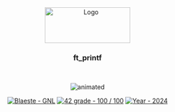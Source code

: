 <div align="center">
  <a>
    <img src="https://www.42mulhouse.fr/wp-content/uploads/2022/06/logo-42-Mulhouse-white.svg" alt="Logo" width="192" height="80">
  </a>

  <h3 align="center">ft_printf</h3>
</div>
</br>

<p align="center">
  <img src="https://github.com/Blaeste/gifforgeek/blob/main/singe.webp" alt="animated" />
</p>

<div id="top"></div>

<div align="center">
	<a href="https://github.com/Blaeste/ft_printf" title="My repo"><img src="https://img.shields.io/static/v1?label=Blaeste&message=ft_printf&color=blue&logo=github&style=for-the-badge" alt="Blaeste - GNL"></a>
	<a href="https://"><img src="https://img.shields.io/badge/42_grade-100_%2F_100-2ea44f?style=for-the-badge" alt="42 grade - 100 / 100"></a>
	<a href="https://"><img src="https://img.shields.io/badge/Year-2024-ffad9b?style=for-the-badge" alt="Year - 2024"></a>
</div>
